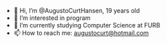 - 👋 Hi, I’m @AugustoCurtHansen, 19 years old
- 👀 I’m interested in program
- 🌱 I’m currently studying Computer Science at FURB
- 📫 How to reach me: augustocurt@hotmail.com

<!---
AugustoCurtHansen/AugustoCurtHansen is a ✨ special ✨ repository because its `README.md` (this file) appears on your GitHub profile.
You can click the Preview link to take a look at your changes.
--->
